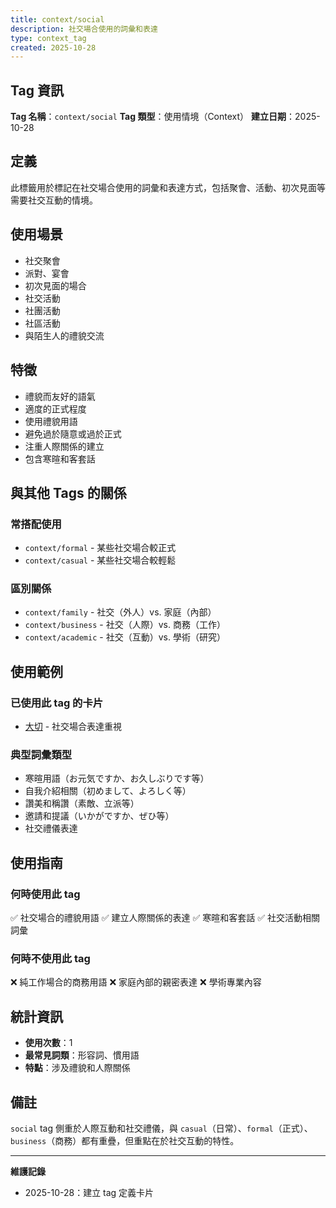 ```yaml
---
title: context/social
description: 社交場合使用的詞彙和表達
type: context_tag
created: 2025-10-28
---
```


## Tag 資訊

**Tag 名稱**：`context/social`
**Tag 類型**：使用情境（Context）
**建立日期**：2025-10-28

## 定義

此標籤用於標記在社交場合使用的詞彙和表達方式，包括聚會、活動、初次見面等需要社交互動的情境。

## 使用場景

- 社交聚會
- 派對、宴會
- 初次見面的場合
- 社交活動
- 社團活動
- 社區活動
- 與陌生人的禮貌交流

## 特徵

- 禮貌而友好的語氣
- 適度的正式程度
- 使用禮貌用語
- 避免過於隨意或過於正式
- 注重人際關係的建立
- 包含寒暄和客套話

## 與其他 Tags 的關係

### 常搭配使用
- `context/formal` - 某些社交場合較正式
- `context/casual` - 某些社交場合較輕鬆

### 區別關係
- `context/family` - 社交（外人）vs. 家庭（內部）
- `context/business` - 社交（人際）vs. 商務（工作）
- `context/academic` - 社交（互動）vs. 學術（研究）

## 使用範例

### 已使用此 tag 的卡片
- [大切](../../../adj-na/001_taisetsu.md) - 社交場合表達重視

### 典型詞彙類型
- 寒暄用語（お元気ですか、お久しぶりです等）
- 自我介紹相關（初めまして、よろしく等）
- 讚美和稱讚（素敵、立派等）
- 邀請和提議（いかがですか、ぜひ等）
- 社交禮儀表達

## 使用指南

### 何時使用此 tag
✅ 社交場合的禮貌用語
✅ 建立人際關係的表達
✅ 寒暄和客套話
✅ 社交活動相關詞彙

### 何時不使用此 tag
❌ 純工作場合的商務用語
❌ 家庭內部的親密表達
❌ 學術專業內容

## 統計資訊

- **使用次數**：1
- **最常見詞類**：形容詞、慣用語
- **特點**：涉及禮貌和人際關係

## 備註

`social` tag 側重於人際互動和社交禮儀，與 `casual`（日常）、`formal`（正式）、`business`（商務）都有重疊，但重點在於社交互動的特性。

---

**維護記錄**
- 2025-10-28：建立 tag 定義卡片
